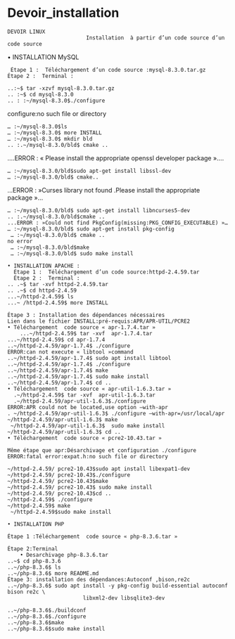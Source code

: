 # Devoir_installation
    DEVOIR LINUX
                             Installation  à partir d’un code source d’un code source
			     
 • INSTALLATION  MySQL
          
     Étape 1 :  Téléchargement d’un code source :mysql-8.3.0.tar.gz
    Étape 2 :  Terminal :
    
    ..:~$ tar -xzvf mysql-8.3.0.tar.gz
    .. :~$ cd mysql-8.3.0
    .. : :~/mysql-8.3.0$./configure
 configure:no such file or directory
 
    … :~/mysql-8.3.0$ls
    … :~/mysql-8.3.0$ more INSTALL
    … :~/mysql-8.3.0$ mkdir bld
    .. :.~/mysql-8.3.0/bld$ cmake ..
 ….ERROR : « Please install the appropriate openssl developer package »….
 
    … :~/mysql-8.3.0/bld$sudo apt-get install libssl-dev
    … :~/mysql-8.3.0/bld$ cmake..
    
  ...ERROR : »Curses library not found .Please install the appropriate package »…
  
    … :~/mysql-8.3.0/bld$ sudo apt-get install libncurses5-dev
    .. :.~/mysql-8.3.0/bld$cmake ..
    ...ERROR : »Could not find PkgConfig(missing:PKG_CONFIG_EXECUTABLE) »…
    … :~/mysql-8.3.0/bld$ sudo apt-get install pkg-config
     … :~/mysql-8.3.0/bld$ cmake ..
    no error
     … :~/mysql-8.3.0/bld$make
     … :~/mysql-8.3.0/bld$ sudo make install
           
    • INSTALLATION APACHE :
      Étape 1 :  Téléchargement d’un code source:httpd-2.4.59.tar
      Étape 2 :  Terminal :
	.. .~$ tar -xvf httpd-2.4.59.tar
	.. .~$ cd httpd-2.4.59
	...~/httpd-2.4.59$ ls
	...~ /httpd-2.4.59$ more INSTALL
	
	Étape 3 : Installation des dépendances nécessaires
	Lien dans le fichier INSTALL:pré-requis:APR/APR-UTIL/PCRE2
    • Téléchargement  code source « apr-1.7.4.tar »
    	...~/httpd-2.4.59$ tar -xvf  apr-1.7.4.tar
	...~/httpd-2.4.59$ cd apr-1.7.4
	..~/httpd-2.4.59/apr-1.7.4$ ./configure
	ERROR:can not execute « libtool »command
	..~/httpd-2.4.59/apr-1.7.4$ sudo apt install libtool
	..~/httpd-2.4.59/apr-1.7.4$ ./configure
	..~/httpd-2.4.59/apr-1.7.4$ make
	..~/httpd-2.4.59/apr-1.7.4$ sudo make install
	..~/httpd-2.4.59/apr-1.7.4$ cd ..
    • Téléchargement  code source « apr-util-1.6.3.tar »
      .~/httpd-2.4.59$ tar -xvf  apr-util-1.6.3.tar
      .~/httpd-2.4.59/apr-util-1.6.3$./configure
	ERROR:APR could not be located,use option –with-apr
	. ~/httpd-2.4.59/apr-util-1.6.3$ ./configure –with-apr=/usr/local/apr
	~/httpd-2.4.59/apr-util-1.6.3$ make
     ~/httpd-2.4.59/apr-util-1.6.3$  sudo make install
	~/httpd-2.4.59/apr-util-1.6.3$ cd ..
    • Téléchargement  code source « pcre2-10.43.tar »

	Même étape que apr:Désarchivage et configuration ./configure
	ERROR:fatal error:expat.h:no such file or directory
	
	~/httpd-2.4.59/ pcre2-10.43$sudo apt install libexpat1-dev
	~/httpd-2.4.59/ pcre2-10.43$./configure
	~/httpd-2.4.59/ pcre2-10.43$make
	~/httpd-2.4.59/ pcre2-10.43$ sudo make install
	~/httpd-2.4.59/ pcre2-10.43$cd ..
	~/httpd-2.4.59$ ./configure
	~/httpd-2.4.59$ make
     ~/httpd-2.4.59$sudo make install

    • INSTALLATION PHP

    Étape 1 :Téléchargement  code source « php-8.3.6.tar »
    
    Étape 2:Terminal
        • Desarchivage php-8.3.6.tar 
    ..~$ cd php-8.3.6
    ..~/php-8.3.6$ ls
    ..~/php-8.3.6$ more README.md
    Étape 3: installation des dépendances:Autoconf ,bison,re2c
    ..~/php-8.3.6$ sudo apt install -y pkg-config build-essential autoconf bison re2c \
                            libxml2-dev libsqlite3-dev
    
    ..~/php-8.3.6$./buildconf
    ..~/php-8.3.6$./configure
    ..~/php-8.3.6$make
    ..~/php-8.3.6$sudo make install
                
        
        
            
